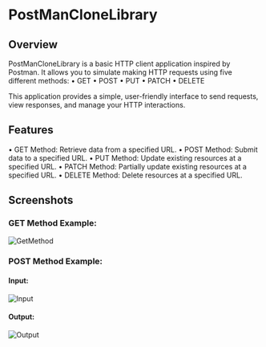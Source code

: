 # PostManCloneLibrary
## Overview
PostManCloneLibrary is a basic HTTP client application inspired by Postman. It allows you to simulate making HTTP requests using five different methods:
	•	GET
	•	POST
	•	PUT
	•	PATCH
	•	DELETE

This application provides a simple, user-friendly interface to send requests, view responses, and manage your HTTP interactions.

## Features
• GET Method: Retrieve data from a specified URL.
• POST Method: Submit data to a specified URL.
• PUT Method: Update existing resources at a specified URL.
• PATCH Method: Partially update existing resources at a specified URL.
• DELETE Method: Delete resources at a specified URL.

## Screenshots

### GET Method Example:
![GetMethod](https://github.com/user-attachments/assets/bbdb4c50-a361-403b-8624-1592945ee493)
 
### POST Method Example:
  #### Input:
   ![Input](https://github.com/user-attachments/assets/b23028b2-d467-48df-9007-56f9d7a76c42)
  #### Output:
  ![Output](https://github.com/user-attachments/assets/4e6ac658-d29c-4c4a-bb0e-338611362952)


  
